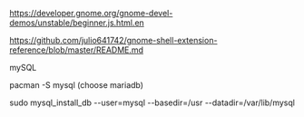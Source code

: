https://developer.gnome.org/gnome-devel-demos/unstable/beginner.js.html.en

https://github.com/julio641742/gnome-shell-extension-reference/blob/master/README.md


mySQL

pacman -S mysql
(choose mariadb)

sudo mysql_install_db --user=mysql --basedir=/usr --datadir=/var/lib/mysql